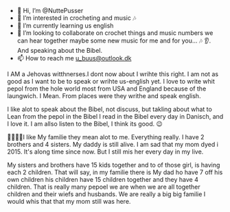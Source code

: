 - 👋 Hi, I’m @NuttePusser
- 👀 I’m interested in crocheting and music 🎶 
- 🌱 I’m currently learning us english 
- 💞️ I’m looking to collaborate on crochet things and music numbers we can hear together maybe some new music for me and for you... 🎶 👂. And speaking about the Bibel. 
- 📫 How to reach me u_buus@outlook.dk 

<!---
NuttePusser/NuttePusser is a ✨ special ✨ repository because its `README.md` (this file) appears on your GitHub profile.
You can click the Preview link to take a look at your changes.

--->
I AM a Jehovas witthnerses.I dont now about I wrihte this right.
I am not as good as I want to be to speak or wrihte us-english yet.
I love to write whit pepol from the hole world most from USA and England because of the laungwich.
I Mean. From places were they writhe and speak english.

I like alot to speak about the Bibel, not discuss, but takling about what to Lean from the pepol in the Bibel
I read in the Bibel every day in Danisch, and I love it.
I am allso listen to the Bibel, I think its good. 😉

👨‍👩‍👧‍👦I like My familie they mean alot to me. Everything really.
I have 2 brothers and 4 sisters. My daddy is still alive. I am sad that my mom dyed i 2015. It's along time since now. But I still mis her every day in my live. 

My sisters and brothers have 15 kids together and to of those girl, is having each 2 children.
That will say, in my familie there is My dad ho have 7 off his own children his children have 15 children together and they have 4 children. That is really many pepoel we are when we are all together children and their wiefs and husbands.
We are really a big big familie I would whis that that my mom still was here.

